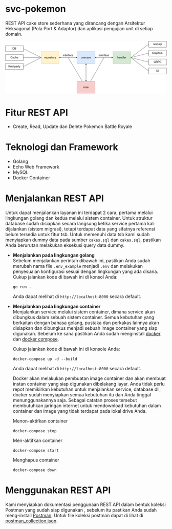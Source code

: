 # svc-pokemon

REST API cake store sederhana yang dirancang dengan Arsitektur Heksagonal (Pola Port & Adaptor) dan aplikasi pengujian unit di setiap domain.

![golang clean architecture](https://github.com/ezzycreative1/svc-pokemon/raw/main/hexaarch.png)
# Fitur REST API
- Create, Read, Update dan Delete Pokemon Battle Royale

# Teknologi dan Framework
- Golang
- Echo Web Framework
- MySQL
- Docker Container

# Menjalankan REST API
Untuk dapat menjalankan layanan ini terdapat 2 cara, pertama melalui lingkungan golang dan kedua melalui sistem container.
Untuk struktur database sudah disiapkan secara langsung ketika service pertama kali dijalankan (sistem migrasi), tetapi terdapat
data yang sifatnya referensi belum tersedia untuk fitur tsb. Untuk memenuhi data tsb kami sudah menyiapkan dummy data pada sumber
```cakes.sql``` dan ```cakes.sql```, pastikan Anda berurutan melakukan eksekusi query data dummy.
-   **Menjalankan pada lingkungan golang**<br>
    Sebelum menjalankan perintah dibawah ini, pastikan Anda sudah merubah nama file ```.env_example``` menjadi ```.env```
    dan melakukan penyesuaian konfigurasi sesuai dengan lingkungan yang ada disana.
    Cukup jalankan kode di bawah ini di konsol Anda:
    ```console
    go run .
    ```

    Anda dapat melihat di ```http://localhost:8000``` secara default.

-   **Menjalankan pada lingkungan container**<br>
    Menjalankan service melalui sistem container, dimana service akan dibungkus dalam sebuah sistem container. Semua kebutuhan
    yang berkaitan dengan bahasa golang, pustaka dan perkakas lainnya akan disiapkan dan dibungkus menjadi sebuah image
    container yang siap digunakan. Sebelum ke sana pastikan Anda sudah menginstall [docker](https://docs.docker.com/engine/install/) dan [docker compose](https://docs.docker.com/compose/install/).

    Cukup jalankan kode di bawah ini di konsole Anda:
    ```console
    docker-compose up -d --build
    ```

    Anda dapat melihat di ```http://localhost:8000``` secara default.

    Docker akan melakukan pembuatan image container dan akan membuat instan container yang siap digunakan dibelakang layar.
    Anda tidak perlu repot memikirkan kebutuhan untuk menjalankan service, database dll, docker sudah menyiapkan semua kebutuhan
    itu dan Anda tinggal menunggunakannya saja. Sebagai catatan proses tersebut membutuhkan jaringan internet untuk mendownload
    kebutuhan dalam container dan image yang tidak terdapat pada lokal drive Anda.

    Menon-aktifkan container
    ```console
    docker-compose stop
    ```

    Men-aktifkan container
    ```console
    docker-compose start
    ```

    Menghapus container
    ```console
    docker-compose down
    ```
# Menggunakan REST API
Kami menyiapkan dokumentasi penggunaan REST API dalam bentuk koleksi Postman yang sudah siap digunakan
, sebelum itu pastikan Anda sudah meng-install [Postman](https://www.postman.com/downloads/). Untuk file koleksi
postman dapat di lihat di [postman_collection.json](postman_collection.json).